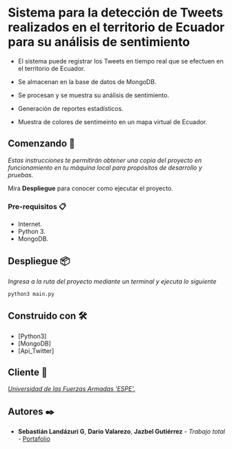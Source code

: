 # Sistema para la detección de Tweets realizados en el territorio de Ecuador para su análisis de sentimiento

- El sistema puede registrar los Tweets en tiempo real que se efectuen en el territorio de Ecuador.

- Se almacenan en la base de datos de MongoDB.

- Se procesan y se muestra su análisis de sentimiento.

- Generación de reportes estadísticos.

- Muestra de colores de sentimeinto en un mapa virtual de Ecuador.


## Comenzando 🚀

_Estas instrucciones te permitirán obtener una copia del proyecto en funcionamiento en tu máquina local para propósitos de desarrollo y pruebas._

Mira **Despliegue** para conocer como ejecutar el proyecto.


### Pre-requisitos 📋

- Internet.
- Python 3.
- MongoDB.

## Despliegue 📦

_Ingresa a la ruta del proyecto mediante un terminal y ejecuta lo siguiente_
```
python3 main.py
```

## Construido con 🛠️

* [Python3]
* [MongoDB]
* [Api_Twitter]

## Cliente 🎁
_[Universidad de las Fuerzas Armadas 'ESPE'.](https://www.espe.edu.ec/)_

## Autores ✒️

* **Sebastián Landázuri G**, **Dario Valarezo**, **Jazbel Gutiérrez** - *Trabajo total* - [Portafolio](https://sebas1197.github.io/Sebastian_LG/)

